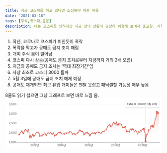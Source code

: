 ```yaml
---
title: 지금 코스피를 하고 있다면 조심해야 하는 이유
date: "2021-03-18"
tags: [주식,코스피,금융]
description: 나는 코스피를 안하지만 지금 장의 상황이 굉장히 위험해 보여서 충고함. 사족 없이 이유만 간결하게 나열하겠음.
---
```



1. 작년, 코로나로 코스피가 미친듯이 폭락
2. 폭락을 막고자 공매도 금지 조치 때림
3. 개미 주식 붐이 일어남
4. 코스피 다시 상승(공매도 금지 조치로부터 지금까지 거의 2배 오름)
5. 지금의 공매도 금지 조치는 '역대 최장기간'임
6. 사상 최초로 코스피 3000 돌파
7. 5월 3일에 공매도 금지 조치 해제 예정
8. 공매도 재개되면 최근 유입 개미들은 멘탈 못잡고 패닉셀할 가능성 매우 높음

8줄도 읽기 싫으면 그냥 그래프로 보면 바로 느낌 옴.
![kospi](./kospi.png)